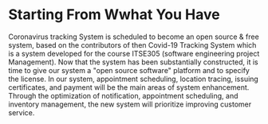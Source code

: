 # Starting From Wwhat You Have
Coronavirus tracking System is scheduled to become an open source & free system, based on the contributors of then Covid-19 Tracking System which is a system developed for the course ITSE305 (software engineering project Management). Now that the system has been substantially constructed, it is time to give our system a "open source software" platform and to specify the license. In our system, appointment scheduling, location tracing, issuing certificates, and payment will be the main areas of system enhancement. Through the optimization of notification, appointment scheduling, and inventory management, the new system will prioritize improving customer service.
